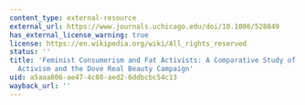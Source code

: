 ```yaml
---
content_type: external-resource
external_url: https://www.journals.uchicago.edu/doi/10.1086/528849
has_external_license_warning: true
license: https://en.wikipedia.org/wiki/All_rights_reserved
status: ''
title: 'Feminist Consumerism and Fat Activists: A Comparative Study of Grassroots
  Activism and the Dove Real Beauty Campaign'
uid: a5aaa806-ae47-4c80-aed2-6ddbcbc54c13
wayback_url: ''
---
```

